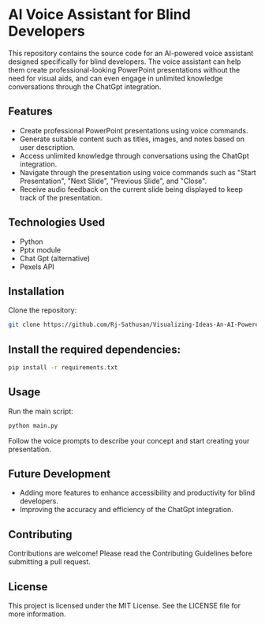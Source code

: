 # AI Voice Assistant for Blind Developers


This repository contains the source code for an AI-powered voice assistant designed specifically for blind developers. The voice assistant can help them create professional-looking PowerPoint presentations without the need for visual aids, and can even engage in unlimited knowledge conversations through the ChatGpt integration.

## Features
- Create professional PowerPoint presentations using voice commands.
- Generate suitable content such as titles, images, and notes based on user description.
- Access unlimited knowledge through conversations using the ChatGpt integration.
- Navigate through the presentation using voice commands such as "Start Presentation", "Next Slide", "Previous Slide", and "Close".
- Receive audio feedback on the current slide being displayed to keep track of the presentation.

## Technologies Used
- Python
- Pptx module
- Chat Gpt (alternative)
- Pexels API

## Installation
Clone the repository:
```sh
git clone https://github.com/Rj-Sathusan/Visualizing-Ideas-An-AI-Powered-Assistant-for-Blind-Developers
```
## Install the required dependencies:
```sh
pip install -r requirements.txt
```

## Usage
Run the main script:
```sh
python main.py
```
Follow the voice prompts to describe your concept and start creating your presentation.

## Future Development
- Adding more features to enhance accessibility and productivity for blind developers.
- Improving the accuracy and efficiency of the ChatGpt integration.

## Contributing
Contributions are welcome! Please read the Contributing Guidelines before submitting a pull request.

## License
This project is licensed under the MIT License. See the LICENSE file for more information.
